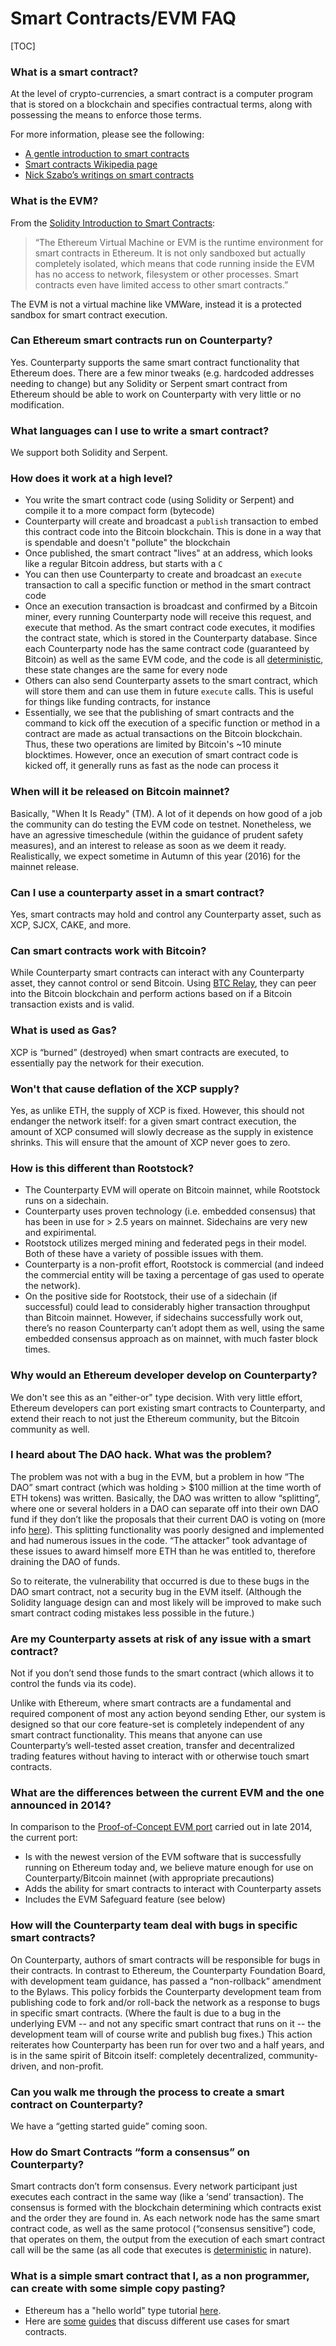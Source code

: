 Smart Contracts/EVM FAQ
====================

[TOC]

### What is a smart contract?

At the level of crypto-currencies, a smart contract is a computer program that is stored on a blockchain and specifies contractual terms, along with possessing the means to enforce those terms.

For more information, please see the following:

* [A gentle introduction to smart contracts](https://bitsonblocks.net/2016/02/01/a-gentle-introduction-to-smart-contracts/)
* [Smart contracts Wikipedia page](https://en.wikipedia.org/wiki/Smart_contract)
* [Nick Szabo’s writings on smart contracts](http://szabo.best.vwh.net/smart_contracts_idea.html)

### What is the EVM?

From the [Solidity Introduction to Smart Contracts](http://solidity.readthedocs.io/en/latest/introduction-to-smart-contracts.html):
> “The Ethereum Virtual Machine or EVM is the runtime environment for smart contracts in Ethereum. It is not only sandboxed but actually completely isolated, which means that code running inside the EVM has no access to network, filesystem or other processes. Smart contracts even have limited access to other smart contracts.”

The EVM is not a virtual machine like VMWare, instead it is a protected sandbox for smart contract execution.

### Can Ethereum smart contracts run on Counterparty?

Yes. Counterparty supports the same smart contract functionality that Ethereum does. There are a few minor tweaks (e.g. hardcoded addresses needing to change) but any Solidity or Serpent smart contract from Ethereum should be able to work on Counterparty with very little or no modification.

### What languages can I use to write a smart contract?

We support both Solidity and Serpent.

### How does it work at a high level?

* You write the smart contract code (using Solidity or Serpent) and compile it to a more compact form (bytecode)
* Counterparty will create and broadcast a `publish` transaction to embed this contract code into the Bitcoin blockchain. This is done in a way that is spendable and doesn't "pollute" the blockchain
* Once published, the smart contract "lives" at an address, which looks like a regular Bitcoin address, but starts with a `C`
* You can then use Counterparty to create and broadcast an `execute` transaction to call a specific function or method in the smart contract code
* Once an execution transaction is broadcast and confirmed by a Bitcoin miner, every running Counterparty node will receive this request, and execute that method. As the smart contract code executes, it modifies the contract state, which is stored in the Counterparty database. Since each Counterparty node has the same contract code (guaranteed by Bitcoin) as well as the same EVM code, and the code is all [deterministic](https://en.wikipedia.org/wiki/Deterministic_algorithm), these state changes are the same for every node
* Others can also send Counterparty assets to the smart contract, which will store them and can use them in future `execute` calls. This is useful for things like funding contracts, for instance
* Essentially, we see that the publishing of smart contracts and the command to kick off the execution of a specific function or method in a contract are made as actual transactions on the Bitcoin blockchain. Thus, these two operations are limited by Bitcoin's ~10 minute blocktimes. However, once an execution of smart contract code is kicked off, it generally runs as fast as the node can process it

### When will it be released on Bitcoin mainnet?

Basically, "When It Is Ready" (TM). A lot of it depends on how good of a job the community can do testing the EVM code on testnet. Nonetheless, we have an agressive timeschedule (within the guidance of prudent safety measures), and an interest to release as soon as we deem it ready. Realistically, we expect sometime in Autumn of this year (2016) for the mainnet release.

### Can I use a counterparty asset in a smart contract?

Yes, smart contracts may hold and control any Counterparty asset, such as XCP, SJCX, CAKE, and more.

### Can smart contracts work with Bitcoin?

While Counterparty smart contracts can interact with any Counterparty asset, they cannot control or send Bitcoin. Using [BTC Relay](http://btcrelay.org/), they can peer into the Bitcoin blockchain and perform actions based on if a Bitcoin transaction exists and is valid.

### What is used as Gas?

XCP is “burned” (destroyed) when smart contracts are executed, to essentially pay the network for their execution.

### Won't that cause deflation of the XCP supply?

Yes, as unlike ETH, the supply of XCP is fixed. However, this should not endanger the network itself: for a given smart contract execution, the amount of XCP consumed will slowly decrease as the supply in existence shrinks. This will ensure that the amount of XCP never goes to zero.

### How is this different than Rootstock?

* The Counterparty EVM will operate on Bitcoin mainnet, while Rootstock runs on a sidechain.
* Counterparty uses proven technology (i.e. embedded consensus) that has been in use for > 2.5 years on mainnet. Sidechains are very new and expirimental.
* Rootstock utilizes merged mining and federated pegs in their model. Both of these have a variety of possible issues with them.
* Counterparty is a non-profit effort, Rootstock is commercial (and indeed the commercial entity will be taxing a percentage of gas used to operate the network).
* On the positive side for Rootstock, their use of a sidechain (if successful) could lead to considerably higher transaction throughput than Bitcoin mainnet. However, if sidechains successfully work out, there’s no reason Counterparty can’t adopt them as well, using the same embedded consensus approach as on mainnet, with much faster block times.

### Why would an Ethereum developer develop on Counterparty?

We don't see this as an "either-or" type decision. With very little effort, Ethereum developers can port existing smart contracts to Counterparty, and extend their reach to not just the Ethereum community, but the Bitcoin community as well.

### I heard about The DAO hack. What was the problem?

The problem was not with a bug in the EVM, but a problem in how “The DAO” smart contract (which was holding > $100 million at the time worth of ETH tokens) was written. Basically, the DAO was written to allow “splitting”, where one or several holders in a DAO can separate off into their own DAO fund if they don’t like the proposals that their current DAO is voting on (more info [here](https://github.com/slockit/DAO/wiki/How-to-split-the-DAO)). This splitting functionality was poorly designed and implemented and had numerous issues in the code. “The attacker” took advantage of these issues to award himself more ETH than he was entitled to, therefore draining the DAO of funds.

So to reiterate, the vulnerability that occurred is due to these bugs in the DAO smart contract, not a security bug in the EVM itself. (Although the Solidity language design can and most likely will be improved to make such smart contract coding mistakes less possible in the future.)

### Are my Counterparty assets at risk of any issue with a smart contract?

Not if you don’t send those funds to the smart contract (which allows it to control the funds via its code).

Unlike with Ethereum, where smart contracts are a fundamental and required component of most any action beyond sending Ether, our system is designed so that our core feature-set is completely independent of any smart contract functionality. This means that anyone can use Counterparty’s well-tested asset creation, transfer and decentralized trading features without having to interact with or otherwise touch smart contracts. 

### What are the differences between the current EVM and the one announced in 2014?

In comparison to the [Proof-of-Concept EVM port](http://counterparty.io/news/counterparty-recreates-ethereums-smart-contract-platform-on-bitcoin/) carried out in late 2014, the current port:

* Is with the newest version of the EVM software that is successfully running on Ethereum today and, we believe mature enough for use on Counterparty/Bitcoin mainnet (with appropriate precautions)
* Adds the ability for smart contracts to interact with Counterparty assets
* Includes the EVM Safeguard feature (see below)

### How will the Counterparty team deal with bugs in specific smart contracts?

On Counterparty, authors of smart contracts will be responsible for bugs in their contracts. In contrast to Ethereum, the Counterparty Foundation Board, with development team guidance, has passed a “non-rollback” amendment to the Bylaws. This policy forbids the Counterparty development team from publishing code to fork and/or roll-back the network as a response to bugs in specific smart contracts. (Where the fault is due to a bug in the underlying EVM -- and not any specific smart contract that runs on it -- the development team will of course write and publish bug fixes.) This action reiterates how Counterparty has been run for over two and a half years, and is in the same spirit of Bitcoin itself: completely decentralized, community-driven, and non-profit.

### Can you walk me through the process to create a smart contract on Counterparty?

We have a “getting started guide” coming soon.

### How do Smart Contracts “form a consensus” on Counterparty?

Smart contracts don’t form consensus. Every network participant just executes each contract in the same way (like a ‘send’ transaction). The consensus is formed with the blockchain determining which contracts exist and the order they are found in. As each network node has the same smart contract code, as well as the same protocol (“consensus sensitive”) code, that operates on them, the output from the execution of each smart contract call will be the same (as all code that executes is [deterministic](https://en.wikipedia.org/wiki/Deterministic_algorithm) in nature).

### What is a simple smart contract that I, as a non programmer, can create with some simple copy pasting?

* Ethereum has a "hello world" type tutorial [here](https://www.ethereum.org/greeter).
* Here are [some](https://medium.com/@AroundTheBlock_/a-current-list-of-use-cases-for-ethereum-b8caa5807553#.8a9vmfk12) [guides](http://cryptorials.io/a-beginners-guide-to-smart-contracts/) that discuss different use cases for smart contracts.
